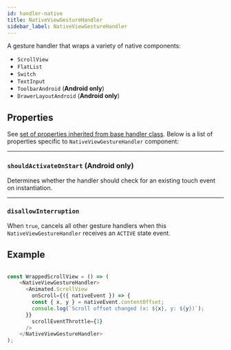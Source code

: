 ```yaml
---
id: handler-native
title: NativeViewGestureHandler
sidebar_label: NativeViewGestureHandler
---
```


A gesture handler that wraps a variety of native components:

 - `ScrollView`
 - `FlatList`
 - `Switch`
 - `TextInput`
 - `ToolbarAndroid` (**Android only**)
 - `DrawerLayoutAndroid` (**Android only**)

## Properties

See [set of properties inherited from base handler class](handler-common.md#properties). Below is a list of properties specific to `NativeViewGestureHandler` component:

---
### `shouldActivateOnStart` (**Android only**)

Determines whether the handler should check for an existing touch event on instantiation.

---
### `disallowInterruption`

When `true`, cancels all other gesture handlers when this `NativeViewGestureHandler` receives an `ACTIVE` state event.

## Example

```js

const WrappedScrollView = () => (
	<NativeViewGestureHandler>
	  <Animated.ScrollView
	    onScroll={({ nativeEvent }) => {
      	const { x, y } = nativeEvent.contentOffset;
        console.log(`Scroll offset changed (x: ${x}, y: ${y})`);
      }}
	    scrollEventThrottle={1}
	  />
	</NativeViewGestureHandler>
);
```
